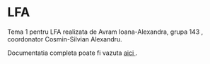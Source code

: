 # LFA
<p>Tema 1 pentru LFA realizata de Avram Ioana-Alexandra, grupa 143 , coordonator Cosmin-Silvian Alexandru.</p>

<p>Documentatia completa poate fi vazuta <a href="https://github.com/AvramAlexandraIoana/AFN-LFA/wiki"> aici </a> .</p>

